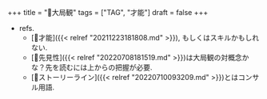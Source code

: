 +++
title = "📝大局観"
tags = ["TAG", "才能"]
draft = false
+++

-   refs.
    -   [🔖才能]({{< relref "20211223181808.md" >}}), もしくはスキルかもしれない.
    -   [📝先見性]({{< relref "20220708181519.md" >}})は大局観の対概念かな？先を読むには上からの把握が必要.
    -   [📝ストーリーライン]({{< relref "20220710093209.md" >}})とはコンサル用語.
